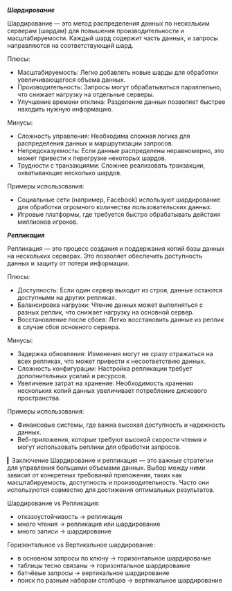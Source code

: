 ***Шардирование***
 
Шардирование — это метод распределения данных по нескольким серверам (шардам) для повышения производительности и масштабируемости. Каждый шард содержит часть данных, и запросы направляются на соответствующий шард.

Плюсы:
- Масштабируемость: Легко добавлять новые шарды для обработки увеличивающегося объема данных.
- Производительность: Запросы могут обрабатываться параллельно, что снижает нагрузку на отдельные серверы.
- Улучшение времени отклика: Разделение данных позволяет быстрее находить нужную информацию.

Минусы:
- Сложность управления: Необходима сложная логика для распределения данных и маршрутизации запросов.
- Непредсказуемость: Если данные распределены неравномерно, это может привести к перегрузке некоторых шардов.
- Трудности с транзакциями: Сложнее реализовать транзакции, охватывающие несколько шардов.

Примеры использования:
- Социальные сети (например, Facebook) используют шардирование для обработки огромного количества пользовательских данных.
- Игровые платформы, где требуется быстро обрабатывать действия миллионов игроков.


***Репликация***
 
Репликация — это процесс создания и поддержания копий базы данных на нескольких серверах. Это позволяет обеспечить доступность данных и защиту от потери информации.

Плюсы:
- Доступность: Если один сервер выходит из строя, данные остаются доступными на других репликах.
- Балансировка нагрузки: Чтение данных может выполняться с разных реплик, что снижает нагрузку на основной сервер.
- Восстановление после сбоев: Легко восстановить данные из реплик в случае сбоя основного сервера.

Минусы:
- Задержка обновления: Изменения могут не сразу отражаться на всех репликах, что может привести к несоответствию данных.
- Сложность конфигурации: Настройка репликации требует дополнительных усилий и ресурсов.
- Увеличение затрат на хранение: Необходимость хранения нескольких копий данных увеличивает потребление дискового пространства.

Примеры использования:
- Финансовые системы, где важна высокая доступность и надежность данных.
- Веб-приложения, которые требуют высокой скорости чтения и могут использовать реплики для обработки запросов.

▎Заключение
Шардирование и репликация — это важные стратегии для управления большими объемами данных. Выбор между ними зависит от конкретных требований приложения, таких как масштабируемость, доступность и производительность. Часто они используются совместно для достижения оптимальных результатов.


Шардирование vs Репликация:
- отказоустойчивость -> репликация
- много чтения -> репликация или шардирование
- много записи -> шардирование

Горизонтальное vs Вертикальное шардирование:
- в основном запросы по ключу -> горизонтальное шардирование
- таблицы тесно связаны -> горизонтальное шардирование
- батчёвые запросы -> вертикальное шардирование
- поиск по разным наборам столбцов -> вертикальное шардирование
